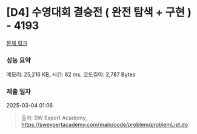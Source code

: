 # [D4] 수영대회 결승전 ( 완전 탐색 + 구현 ) - 4193 

[문제 링크](https://swexpertacademy.com/main/code/problem/problemDetail.do?contestProbId=AWKaG6_6AGQDFARV) 

### 성능 요약

메모리: 25,216 KB, 시간: 82 ms, 코드길이: 2,787 Bytes

### 제출 일자

2025-03-04 01:06



> 출처: SW Expert Academy, https://swexpertacademy.com/main/code/problem/problemList.do
